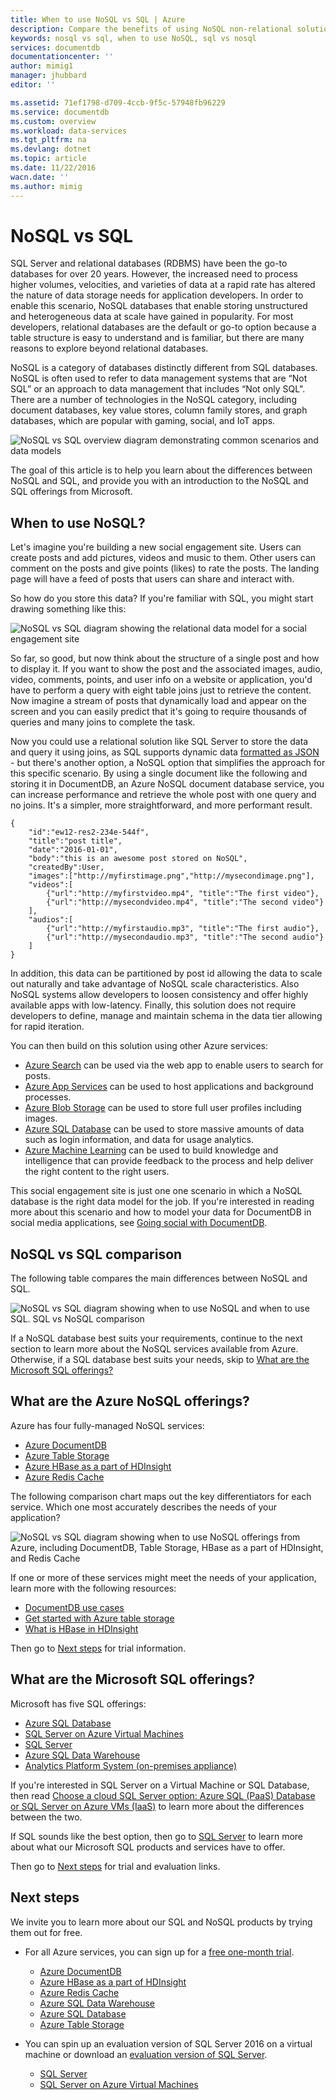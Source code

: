 ```yaml
---
title: When to use NoSQL vs SQL | Azure
description: Compare the benefits of using NoSQL non-relational solutions versus SQL solutions. Learn whether one of the Azure NoSQL services or SQL Server best fits your scenario.
keywords: nosql vs sql, when to use NoSQL, sql vs nosql
services: documentdb
documentationcenter: ''
author: mimig1
manager: jhubbard
editor: ''

ms.assetid: 71ef1798-d709-4ccb-9f5c-57948fb96229
ms.service: documentdb
ms.custom: overview
ms.workload: data-services
ms.tgt_pltfrm: na
ms.devlang: dotnet
ms.topic: article
ms.date: 11/22/2016
wacn.date: ''
ms.author: mimig
---
```


# NoSQL vs SQL
SQL Server and relational databases (RDBMS) have been the go-to databases for over 20 years. However, the increased need to process higher volumes, velocities, and varieties of data at a rapid rate has altered the nature of data storage needs for application developers. In order to enable this scenario, NoSQL databases that enable storing unstructured and heterogeneous data at scale have gained in popularity. For most developers, relational databases are the default or go-to option because a table structure is easy to understand and is familiar, but there are many reasons to explore beyond relational databases.

NoSQL is a category of databases distinctly different from SQL databases. NoSQL is often used to refer to data management systems that are “Not SQL” or an approach to data management that includes “Not only SQL". There are a number of technologies in the NoSQL category, including document databases, key value stores, column family stores, and graph databases, which are popular with gaming, social, and IoT apps.

![NoSQL vs SQL overview diagram demonstrating common scenarios and data models](./media/documentdb-nosql-vs-sql/nosql-vs-sql-overview.png)

The goal of this article is to help you learn about the differences between NoSQL and SQL, and provide you with an introduction to the NoSQL and SQL offerings from Microsoft.  

## When to use NoSQL?
Let's imagine you're building a new social engagement site. Users can create posts and add pictures, videos and music to them. Other users can comment on the posts and give points (likes) to rate the posts. The landing page will have a feed of posts that users can share and interact with. 

So how do you store this data? If you're familiar with SQL, you might start drawing something like this:

![NoSQL vs SQL diagram showing the relational data model for a social engagement site](./media/documentdb-nosql-vs-sql/nosql-vs-sql-social.png)

So far, so good, but now think about the structure of a single post and how to display it. If you want to show the post and the associated images, audio, video, comments, points, and user info on a website or application, you'd have to perform a query with eight table joins just to retrieve the content. Now imagine a stream of posts that dynamically load and appear on the screen and you can easily predict that it's going to require thousands of queries and many joins to complete the task.

Now you could use a relational solution like SQL Server to store the data and query it using joins, as SQL supports dynamic data [formatted as JSON](https://msdn.microsoft.com/zh-cn/library/dn921897.aspx) - but there's another option, a NoSQL option that simplifies the approach for this specific scenario. By using a single document like the following and storing it in DocumentDB, an Azure NoSQL document database service, you can increase performance and retrieve the whole post with one query and no joins. It's a simpler, more straightforward, and more performant result.

```
{
    "id":"ew12-res2-234e-544f",
    "title":"post title",
    "date":"2016-01-01",
    "body":"this is an awesome post stored on NoSQL",
    "createdBy":User,
    "images":["http://myfirstimage.png","http://mysecondimage.png"],
    "videos":[
        {"url":"http://myfirstvideo.mp4", "title":"The first video"},
        {"url":"http://mysecondvideo.mp4", "title":"The second video"}
    ],
    "audios":[
        {"url":"http://myfirstaudio.mp3", "title":"The first audio"},
        {"url":"http://mysecondaudio.mp3", "title":"The second audio"}
    ]
}
```

In addition, this data can be partitioned by post id allowing the data to scale out naturally and take advantage of NoSQL scale characteristics. Also NoSQL systems allow developers to loosen consistency and offer highly available apps with low-latency.  Finally, this solution does not require developers to define, manage and maintain schema in the data tier allowing for rapid iteration.

You can then build on this solution using other Azure services:

- [Azure Search](https://www.azure.cn/home/features/search/) can be used via the web app to enable users to search for posts.
- [Azure App Services](https://www.azure.cn/home/features/app-service/) can be used to host applications and background processes.
- [Azure Blob Storage](https://www.azure.cn/home/features/storage/) can be used to store full user profiles including images.
- [Azure SQL Database](https://www.azure.cn/home/features/sql-database/) can be used to store massive amounts of data such as login information, and data for usage analytics.
- [Azure Machine Learning](https://www.azure.cn/home/features/machine-learning/)  can be used to build knowledge and intelligence that can provide feedback to the process and help deliver the right content to the right users.

This social engagement site is just one one scenario in which a NoSQL database is the right data model for the job. If you're interested in reading more about this scenario and how to model your data for DocumentDB in social media applications, see [Going social with DocumentDB](./documentdb-social-media-apps.md). 

## NoSQL vs SQL comparison
The following table compares the main differences between NoSQL and SQL. 

![NoSQL vs SQL diagram showing when to use NoSQL and when to use SQL. SQL vs NoSQL comparison](./media/documentdb-nosql-vs-sql/nosql-vs-sql-comparison.png)

If a NoSQL database best suits your requirements, continue to the next section to learn more about the NoSQL services available from Azure. Otherwise, if a SQL database best suits your needs, skip to [What are the Microsoft SQL offerings?](#what-are-the-microsoft-sql-offerings)

## What are the Azure NoSQL offerings?
Azure has four fully-managed NoSQL services: 

- [Azure DocumentDB](https://www.azure.cn/home/features/documentdb/)
- [Azure Table Storage](https://www.azure.cn/home/features/storage/)
- [Azure HBase as a part of HDInsight](https://www.azure.cn/home/features/hdinsight/)
- [Azure Redis Cache](https://www.azure.cn/home/features/redis-cache/)

The following comparison chart maps out the key differentiators for each service. Which one most accurately describes the needs of your application? 

![NoSQL vs SQL diagram showing when to use NoSQL offerings from Azure, including DocumentDB, Table Storage, HBase as a part of HDInsight, and Redis Cache](./media/documentdb-nosql-vs-sql/nosql-vs-sql-documentdb-storage-hbase-hdinsight-redis-cache.png)

If one or more of these services might meet the needs of your application, learn more with the following resources: 

- [DocumentDB use cases](./documentdb-use-cases.md)
- [Get started with Azure table storage](../storage/storage-dotnet-how-to-use-tables.md)
- [What is HBase in HDInsight](../hdinsight/hdinsight-hbase-overview.md)

Then go to [Next steps](#next-steps) for trial information.

## What are the Microsoft SQL offerings?
Microsoft has five SQL offerings: 

- [Azure SQL Database](https://www.azure.cn/home/features/sql-database/)
- [SQL Server on Azure Virtual Machines](https://www.azure.cn/home/features/virtual-machines#SQL/)
- [SQL Server](https://www.microsoft.com/server-cloud/products/sql-server-2016/)
- [Azure SQL Data Warehouse](https://www.azure.cn/home/features/sql-data-warehouse/)
- [Analytics Platform System (on-premises appliance)](https://www.microsoft.com/en-us/server-cloud/products/analytics-platform-system/)

If you're interested in SQL Server on a Virtual Machine or SQL Database, then read [Choose a cloud SQL Server option: Azure SQL (PaaS) Database or SQL Server on Azure VMs (IaaS)](../sql-database/sql-database-paas-vs-sql-server-iaas.md) to learn more about the differences between the two.

If SQL sounds like the best option, then go to [SQL Server](https://www.microsoft.com/server-cloud/products/) to learn more about what our Microsoft SQL products and services have to offer.

Then go to [Next steps](#next-steps) for trial and evaluation links.

## Next steps
We invite you to learn more about our SQL and NoSQL products by trying them out for free. 

- For all Azure services, you can sign up for a [free one-month trial](https://www.azure.cn/pricing/1rmb-trial/).

  - [Azure DocumentDB](https://www.azure.cn/home/features/documentdb/)
  - [Azure HBase as a part of HDInsight](https://www.azure.cn/home/features/hdinsight/)
  - [Azure Redis Cache](https://www.azure.cn/home/features/redis-cache/)
  - [Azure SQL Data Warehouse](https://www.azure.cn/home/features/sql-data-warehouse/)
  - [Azure SQL Database](https://www.azure.cn/home/features/sql-database/)
  - [Azure Table Storage](https://www.azure.cn/home/features/storage/)
- You can spin up an evaluation version of SQL Server 2016 on a virtual machine or download an [evaluation version of SQL Server](https://www.microsoft.com/en-us/evalcenter/evaluate-sql-server-2016).

  - [SQL Server](https://www.microsoft.com/server-cloud/products/sql-server-2016/)
  - [SQL Server on Azure Virtual Machines](https://www.azure.cn/home/features/virtual-machines#SQL/)